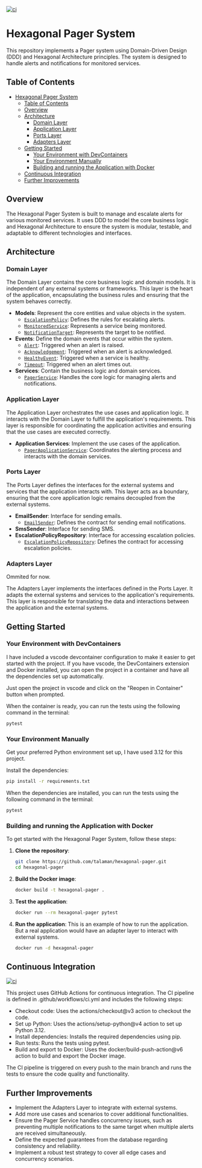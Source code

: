 [![ci](https://github.com/talaman/hexagonal-pager/actions/workflows/ci.yml/badge.svg)](https://github.com/talaman/hexagonal-pager/actions/workflows/ci.yml)

# Hexagonal Pager System

This repository implements a Pager system using Domain-Driven Design (DDD) and Hexagonal Architecture principles. The system is designed to handle alerts and notifications for monitored services.

## Table of Contents

- [Hexagonal Pager System](#hexagonal-pager-system)
  - [Table of Contents](#table-of-contents)
  - [Overview](#overview)
  - [Architecture](#architecture)
    - [Domain Layer](#domain-layer)
    - [Application Layer](#application-layer)
    - [Ports Layer](#ports-layer)
    - [Adapters Layer](#adapters-layer)
  - [Getting Started](#getting-started)
    - [Your Environment with DevContainers](#your-environment-with-devcontainers)
    - [Your Environment Manually](#your-environment-manually)
    - [Building and running the Application with Docker](#building-and-running-the-application-with-docker)
  - [Continuous Integration](#continuous-integration)
  - [Further Improvements](#further-improvements)

## Overview

The Hexagonal Pager System is built to manage and escalate alerts for various monitored services. It uses DDD to model the core business logic and Hexagonal Architecture to ensure the system is modular, testable, and adaptable to different technologies and interfaces.

## Architecture

### Domain Layer

The Domain Layer contains the core business logic and domain models. It is independent of any external systems or frameworks. This layer is the heart of the application, encapsulating the business rules and ensuring that the system behaves correctly.

- **Models**: Represent the core entities and value objects in the system.
  - [`EscalationPolicy`](pager/domain/models/escalation_policy.py): Defines the rules for escalating alerts.
  - [`MonitoredService`](pager/domain/models/monitored_service.py): Represents a service being monitored.
  - [`NotificationTarget`](pager/domain/models/notification_target.py): Represents the target to be notified.
- **Events**: Define the domain events that occur within the system.
  - [`Alert`](pager/domain/events.py): Triggered when an alert is raised.
  - [`Acknowledgement`](pager/domain/events.py): Triggered when an alert is acknowledged.
  - [`HealthyEvent`](pager/domain/events.py): Triggered when a service is healthy.
  - [`Timeout`](pager/domain/events.py): Triggered when an alert times out.
- **Services**: Contain the business logic and domain services.
  - [`PagerService`](pager/domain/services/pager_service.py): Handles the core logic for managing alerts and notifications.

### Application Layer

The Application Layer orchestrates the use cases and application logic. It interacts with the Domain Layer to fulfill the application's requirements. This layer is responsible for coordinating the application activities and ensuring that the use cases are executed correctly.

- **Application Services**: Implement the use cases of the application.
  - [`PagerApplicationService`](pager/application/pager_application_service.py): Coordinates the alerting process and interacts with the domain services.

### Ports Layer

The Ports Layer defines the interfaces for the external systems and services that the application interacts with. This layer acts as a boundary, ensuring that the core application logic remains decoupled from the external systems.

- **EmailSender**: Interface for sending emails.
  - [`EmailSender`](pager/ports/email_sender.py): Defines the contract for sending email notifications.
- **SmsSender**: Interface for sending SMS.
- **EscalationPolicyRepository**: Interface for accessing escalation policies.
  - [`EscalationPolicyRepository`](pager/ports/escalation_policy_repository.py): Defines the contract for accessing escalation policies.

### Adapters Layer

Ommited for now.

The Adapters Layer implements the interfaces defined in the Ports Layer. It adapts the external systems and services to the application's requirements. This layer is responsible for translating the data and interactions between the application and the external systems.

## Getting Started

### Your Environment with DevContainers

I have included a vscode devcontainer configuration to make it easier to get started with the project. If you have vscode, the DevContainers extension and Docker installed, you can open the project in a container and have all the dependencies set up automatically.

Just open the project in vscode and click on the "Reopen in Container" button when prompted.

When the container is ready, you can run the tests using the following command in the terminal:

```sh
pytest
``` 

### Your Environment Manually

Get your preferred Python environment set up, I have used 3.12 for this project.

Install the dependencies:
```sh
pip install -r requirements.txt
```

When the dependencies are installed, you can run the tests using the following command in the terminal:

```sh
pytest
```

### Building and running the Application with Docker

To get started with the Hexagonal Pager System, follow these steps:

1. **Clone the repository**:
    ```sh
    git clone https://github.com/talaman/hexagonal-pager.git
    cd hexagonal-pager
    ```
2. **Build the Docker image**:
    ```sh
    docker build -t hexagonal-pager .
    ```
3. **Test the application**:
    ```sh
    docker run --rm hexagonal-pager pytest
    ```
4. **Run the application**:
    This is an example of how to run the application. But a real application would have an adapter layer to interact with external systems.
    ```sh
    docker run -d hexagonal-pager
    ```

## Continuous Integration

[![ci](https://github.com/talaman/hexagonal-pager/actions/workflows/ci.yml/badge.svg)](https://github.com/talaman/hexagonal-pager/actions/workflows/ci.yml)

This project uses GitHub Actions for continuous integration. The CI pipeline is defined in .github/workflows/ci.yml and includes the following steps:

- Checkout code: Uses the actions/checkout@v3 action to checkout the code.
- Set up Python: Uses the actions/setup-python@v4 action to set up Python 3.12.
- Install dependencies: Installs the required dependencies using pip.
- Run tests: Runs the tests using pytest.
- Build and export to Docker: Uses the docker/build-push-action@v6 action to build and export the Docker image.

The CI pipeline is triggered on every push to the main branch and runs the tests to ensure the code quality and functionality.

## Further Improvements

- Implement the Adapters Layer to integrate with external systems.
- Add more use cases and scenarios to cover additional functionalities.
- Ensure the Pager Service handles concurrency issues, such as preventing multiple notifications to the same target when multiple alerts are received simultaneously.
- Define the expected guarantees from the database regarding consistency and reliability.
- Implement a robust test strategy to cover all edge cases and concurrency scenarios.